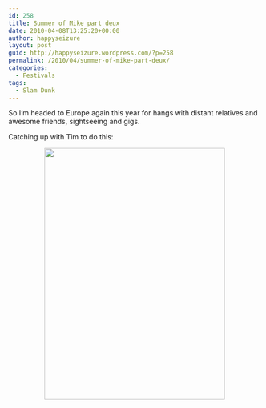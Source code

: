 ```yaml
---
id: 258
title: Summer of Mike part deux
date: 2010-04-08T13:25:20+00:00
author: happyseizure
layout: post
guid: http://happyseizure.wordpress.com/?p=258
permalink: /2010/04/summer-of-mike-part-deux/
categories:
  - Festivals
tags:
  - Slam Dunk
---
```

<p style="text-align:left;">
  So I&#8217;m headed to Europe again this year for hangs with distant relatives and awesome friends, sightseeing and gigs.
</p>

<p style="text-align:left;">
  Catching up with Tim to do this:
</p>

<p style="text-align:center;">
  <a href="http://dancetotheradio.com/press/sdfestnew.jpg"><img class="aligncenter" title="Slam Dunk Fest '10" src="http://dancetotheradio.com/press/sdfestnew.jpg" alt="" width="360" height="502" /></a>
</p>

<p style="text-align:left;">
  <a href="http://dancetotheradio.com/press/sdfestnew.jpg"></a>
</p>